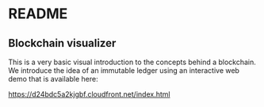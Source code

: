 # README

## Blockchain visualizer

This is a very basic visual introduction to the concepts behind a blockchain. We introduce the idea of an immutable ledger using an interactive web demo that is available here:

https://d24bdc5a2kjgbf.cloudfront.net/index.html

